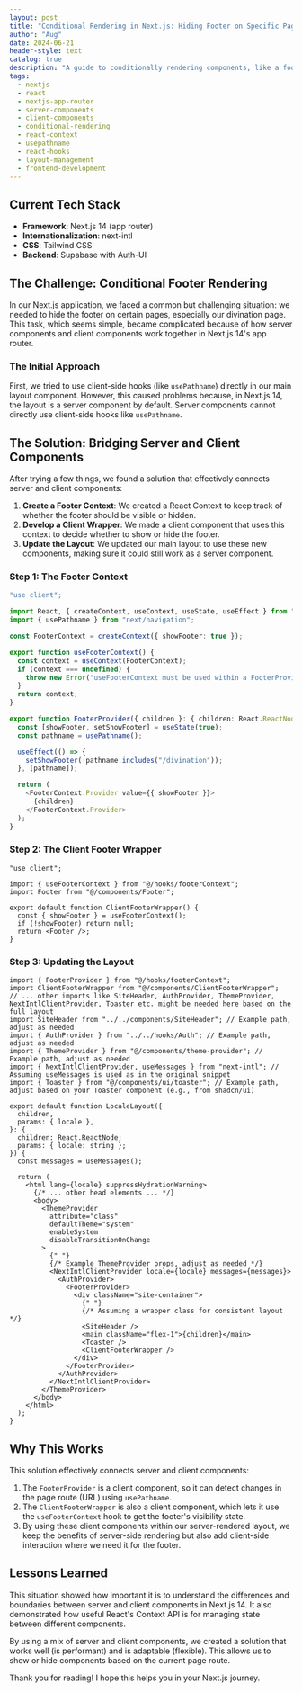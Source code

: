 ```yaml
---
layout: post
title: "Conditional Rendering in Next.js: Hiding Footer on Specific Pages"
author: "Aug"
date: 2024-06-21
header-style: text
catalog: true
description: "A guide to conditionally rendering components, like a footer, in a Next.js 14 (App Router) application by bridging server and client components using React Context API and usePathname."
tags:
  - nextjs
  - react
  - nextjs-app-router
  - server-components
  - client-components
  - conditional-rendering
  - react-context
  - usepathname
  - react-hooks
  - layout-management
  - frontend-development
---
```


## Current Tech Stack

- **Framework**: Next.js 14 (app router)
- **Internationalization**: next-intl
- **CSS**: Tailwind CSS
- **Backend**: Supabase with Auth-UI

## The Challenge: Conditional Footer Rendering

In our Next.js application, we faced a common but challenging situation: we needed to hide the footer on certain pages, especially our divination page. This task, which seems simple, became complicated because of how server components and client components work together in Next.js 14's app router.

### The Initial Approach

First, we tried to use client-side hooks (like `usePathname`) directly in our main layout component. However, this caused problems because, in Next.js 14, the layout is a server component by default. Server components cannot directly use client-side hooks like `usePathname`.

## The Solution: Bridging Server and Client Components

After trying a few things, we found a solution that effectively connects server and client components:

1. **Create a Footer Context**: We created a React Context to keep track of whether the footer should be visible or hidden.
2. **Develop a Client Wrapper**: We made a client component that uses this context to decide whether to show or hide the footer.
3. **Update the Layout**: We updated our main layout to use these new components, making sure it could still work as a server component.

### Step 1: The Footer Context

```typescript
"use client";

import React, { createContext, useContext, useState, useEffect } from "react";
import { usePathname } from "next/navigation";

const FooterContext = createContext({ showFooter: true });

export function useFooterContext() {
  const context = useContext(FooterContext);
  if (context === undefined) {
    throw new Error("useFooterContext must be used within a FooterProvider");
  }
  return context;
}

export function FooterProvider({ children }: { children: React.ReactNode }) {
  const [showFooter, setShowFooter] = useState(true);
  const pathname = usePathname();

  useEffect(() => {
    setShowFooter(!pathname.includes("/divination"));
  }, [pathname]);

  return (
    <FooterContext.Provider value={{ showFooter }}>
      {children}
    </FooterContext.Provider>
  );
}
```

### Step 2: The Client Footer Wrapper

```tsx
"use client";

import { useFooterContext } from "@/hooks/footerContext";
import Footer from "@/components/Footer";

export default function ClientFooterWrapper() {
  const { showFooter } = useFooterContext();
  if (!showFooter) return null;
  return <Footer />;
}
```

### Step 3: Updating the Layout

```tsx
import { FooterProvider } from "@/hooks/footerContext";
import ClientFooterWrapper from "@/components/ClientFooterWrapper";
// ... other imports like SiteHeader, AuthProvider, ThemeProvider, NextIntlClientProvider, Toaster etc. might be needed here based on the full layout
import SiteHeader from "../../components/SiteHeader"; // Example path, adjust as needed
import { AuthProvider } from "../../hooks/Auth"; // Example path, adjust as needed
import { ThemeProvider } from "@/components/theme-provider"; // Example path, adjust as needed
import { NextIntlClientProvider, useMessages } from "next-intl"; // Assuming useMessages is used as in the original snippet
import { Toaster } from "@/components/ui/toaster"; // Example path, adjust based on your Toaster component (e.g., from shadcn/ui)

export default function LocaleLayout({
  children,
  params: { locale },
}: {
  children: React.ReactNode;
  params: { locale: string };
}) {
  const messages = useMessages();

  return (
    <html lang={locale} suppressHydrationWarning>
      {/* ... other head elements ... */}
      <body>
        <ThemeProvider
          attribute="class"
          defaultTheme="system"
          enableSystem
          disableTransitionOnChange
        >
          {" "}
          {/* Example ThemeProvider props, adjust as needed */}
          <NextIntlClientProvider locale={locale} messages={messages}>
            <AuthProvider>
              <FooterProvider>
                <div className="site-container">
                  {" "}
                  {/* Assuming a wrapper class for consistent layout */}
                  <SiteHeader />
                  <main className="flex-1">{children}</main>
                  <Toaster />
                  <ClientFooterWrapper />
                </div>
              </FooterProvider>
            </AuthProvider>
          </NextIntlClientProvider>
        </ThemeProvider>
      </body>
    </html>
  );
}
```

## Why This Works

This solution effectively connects server and client components:

1. The `FooterProvider` is a client component, so it can detect changes in the page route (URL) using `usePathname`.
2. The `ClientFooterWrapper` is also a client component, which lets it use the `useFooterContext` hook to get the footer's visibility state.
3. By using these client components within our server-rendered layout, we keep the benefits of server-side rendering but also add client-side interaction where we need it for the footer.

## Lessons Learned

This situation showed how important it is to understand the differences and boundaries between server and client components in Next.js 14. It also demonstrated how useful React's Context API is for managing state between different components.

By using a mix of server and client components, we created a solution that works well (is performant) and is adaptable (flexible). This allows us to show or hide components based on the current page route.

Thank you for reading! I hope this helps you in your Next.js journey.
